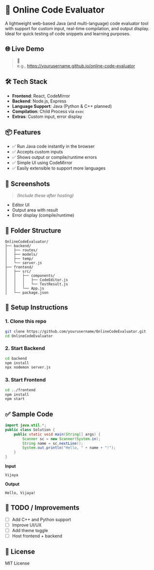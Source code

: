 # 🚀 Online Code Evaluator

A lightweight web-based Java (and multi-language) code evaluator tool with support for custom input, real-time compilation, and output display. Ideal for quick testing of code snippets and learning purposes.

## 🌐 Live Demo
> 🔗   
> e.g., https://yourusername.github.io/online-code-evaluator

## 🛠️ Tech Stack

- **Frontend**: React, CodeMirror  
- **Backend**: Node.js, Express  
- **Language Support**: Java (Python & C++ planned)  
- **Compilation**: Child Process via `exec`  
- **Extras**: Custom input, error display  

## 📦 Features

- ✅ Run Java code instantly in the browser  
- ✅ Accepts custom inputs  
- ✅ Shows output or compile/runtime errors  
- ✅ Simple UI using CodeMirror  
- ✅ Easily extensible to support more languages  

## 📸 Screenshots

> *(Include these after hosting)*  
- Editor UI  
- Output area with result  
- Error display (compile/runtime)

## 📁 Folder Structure

```
OnlineCodeEvaluator/
├── backend/
│   ├── routes/
│   ├── models/
│   ├── temp/
│   └── server.js
├── frontend/
│   ├── src/
│   │   ├── components/
│   │   │   ├── CodeEditor.js
│   │   │   └── TestResult.js
│   │   └── App.js
│   └── package.json
```

## 🔧 Setup Instructions

### 1. Clone this repo
```bash
git clone https://github.com/yourusername/OnlineCodeEvaluator.git
cd OnlineCodeEvaluator
```

### 2. Start Backend
```bash
cd backend
npm install
npx nodemon server.js
```

### 3. Start Frontend
```bash
cd ../frontend
npm install
npm start
```

## ✅ Sample Code

```java
import java.util.*;
public class Solution {
    public static void main(String[] args) {
        Scanner sc = new Scanner(System.in);
        String name = sc.nextLine();
        System.out.println("Hello, " + name + "!");
    }
}
```

**Input**
```
Vijaya
```

**Output**
```
Hello, Vijaya!
```

## 📌 TODO / Improvements
- [ ] Add C++ and Python support
- [ ] Improve UI/UX
- [ ] Add theme toggle
- [ ] Host frontend + backend

## 📄 License
MIT License
